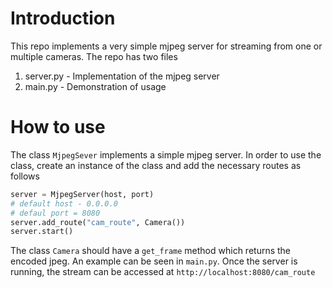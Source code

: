 # Introduction
This repo implements a very simple mjpeg server for streaming from one or multiple cameras. The repo has two files
 1) server.py - Implementation of the mjpeg server
 2) main.py - Demonstration of usage
 
 # How to use
 The class ```MjpegSever``` implements a simple mjpeg server. In order to use the class, create an instance of the class and add the necessary routes as follows
 ```python
 server = MjpegServer(host, port)
 # default host - 0.0.0.0
 # defaul port = 8080
 server.add_route("cam_route", Camera())
 server.start()
 ```
 The class ```Camera``` should have a ```get_frame``` method which returns the encoded jpeg. An example can be seen in ```main.py```. Once the server is running, the stream can be accessed at ```http://localhost:8080/cam_route```
